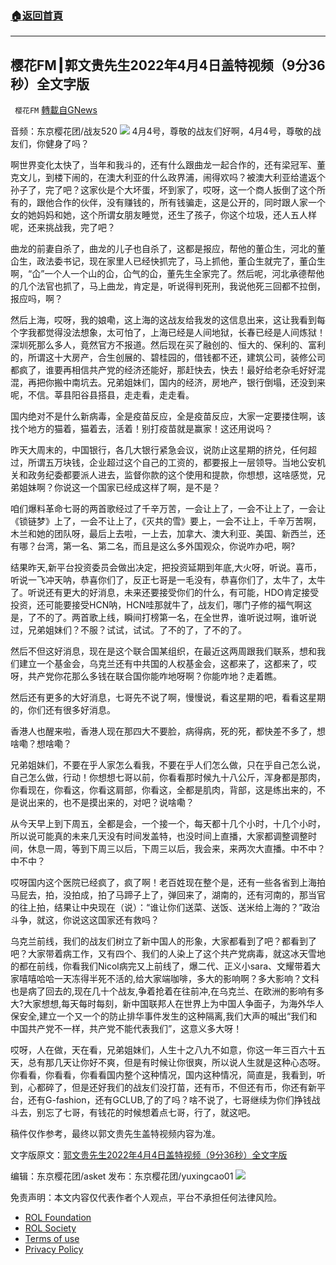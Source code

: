 ###  [:house:返回首頁](https://github.com/ourhimalayas/txt)
---


## 樱花FM┃郭文贵先生2022年4月4日盖特视频（9分36秒）全文字版
` 樱花FM` [轉載自GNews](https://gnews.org/zh-hans/2315101/)

音频：东京樱花团/战友520
![](https://assets.gnews.org/wp-content/uploads/2022/04/unnamed-1-7.png)
4月4号，尊敬的战友们好啊，4月4号，尊敬的战友们，你健身了吗？

啊世界变化太快了，当年和我斗的，还有什么跟曲龙一起合作的，还有梁冠军、董克文儿，到楼下闹的，在澳大利亚的什么政界浦，闹得欢吗？被澳大利亚给遣返个孙子了，完了吧？这家伙是个大坏蛋，坏到家了，哎呀，这一个商人扳倒了这个所有的，跟他合作的伙伴，没有赚钱的，所有钱骗走，这是公开的，同时跟人家一个女的她妈妈和她，这个所谓女朋友睡觉，还生了孩子，你这个垃圾，还人五人样呢，还来挑战我，完了吧？

曲龙的前妻自杀了，曲龙的儿子也自杀了，这都是报应，帮他的董仚生，河北的董仚生，政法委书记，现在家里人已经快抓完了，马上抓他，董仚生就完了，董仚生啊，“仚”一个人一个山的仚，仚气的仚，董先生全家完了。然后呢，河北承德帮他的几个法官也抓了，马上曲龙，肯定是，听说得判死刑，我说他死三回都不拉倒，报应吗，啊？

然后上海，哎呀，我的娘嘞，这上海的这战友给我发的这信息出来，这让我看到每个字我都觉得没法想象，太可怕了，上海已经是人间地狱，长春已经是人间炼狱！深圳死那么多人，竟然官方不报道。然后现在买了融创的、恒大的、保利的、富利的，所谓这十大房产，合生创展的、碧桂园的，借钱都不还，建筑公司，装修公司都疯了，谁要再相信共产党的经济还能好，那赶快去，快去！最好给老杂毛好好混混，再把你搬中南坑去。兄弟姐妹们，国内的经济，房地产，银行倒塌，还没到来呢，不信。莘县阳谷县搭县，走走看，走走看。

国内绝对不是什么新病毒，全是疫苗反应，全是疫苗反应，大家一定要搂住啊，该找个地方的猫着，猫着去，活着！别打疫苗就是赢家！这还用说吗？

昨天大周末的，中国银行，各几大银行紧急会议，说防止这星期的挤兑，任何超过，所谓五万块钱，企业超过这个自己的工资的，都要报上一层领导。当地公安机关和政务纪委都要派人进去，监督你款的这个使用和提款，你想想，这啥感觉，兄弟姐妹啊？你说这一个国家已经成这样了啊，是不是？

咱们爆料革命七哥的两首歌经过了千辛万苦，一会让上了，一会不让上了，一会让《锁链梦》上了，一会不让上了，《灭共的雪》要上，一会不让上，千辛万苦啊，木兰和她的团队呀，最后上去啦，一上去，加拿大、澳大利亚、美国、新西兰，还有哪？台湾，第一名、第二名，而且是这么多外国观众，你说咋办吧，啊?

结果昨天,新平台投资委员会做出决定，把投资延期到年底,大火呀，听说。喜币，听说一飞冲天呐，恭喜你们了，反正七哥是一毛没有，恭喜你们了，太牛了，太牛了。听说还有更大的好消息，未来还要接受你们的什么，有可能，HDO肯定接受投资，还可能要接受HCN呐，HCN哇那就牛了，战友们，哪门子修的福气啊这是，了不的了。两首歌上线，瞬间打榜第一名，在全世界，谁听说过啊，谁听说过，兄弟姐妹们？不服？试试，试试。了不的了，了不的了。

然后不但这好消息，现在是这个联合国某组织，在最近这两周跟我们联系，想和我们建立一个基金会，乌克兰还有中共国的人权基金会，这都来了，这都来了，哎呀，共产党你花那么多钱在联合国你能咋地呀啊？你能咋地？走着瞧。

然后还有更多的大好消息，七哥先不说了啊，慢慢说，看这星期的吧，看看这星期的，你们还有很多好消息。

香港人也醒来啦，香港人现在那四大不要脸，病得病，死的死，都快差不多了，想啥嘞？想啥嘞？

兄弟姐妹们，不要在乎人家怎么看我，不要在乎人们怎么做，只在乎自己怎么说，自己怎么做，行动！你想想七哥以前，你看看那时候九十八公斤，浑身都是那肉，你看现在，你看这，你看这肩部，你看这，全都是肌肉，背部，这是练出来的，不是说出来的，也不是摸出来的，对吧？说啥嘞？

从今天早上到下周五，全都是会，一个接一个，每天都十几个小时，十几个小时，所以说可能真的未来几天没有时间发盖特，也没时间上直播，大家都调整调整时间，休息一周，等到下周三以后，下周三以后，我会来，来两次大直播。中不中？中不中？

哎呀国内这个医院已经疯了，疯了啊！老百姓现在整个是，还有一些各省到上海拍马屁去，拍，没拍成，拍了马蹄子上了，弹回来了，湖南的，还有河南的，那当官的往上拍，结果让中央现在（说）：“谁让你们送菜、送饭、送米给上海的？”政治斗争，就这，你说这这国家还有救吗？

乌克兰前线，我们的战友们树立了新中国人的形象，大家都看到了吧？都看到了吧？大家带着病工作，又有四个、我们的人染上了这个共产党病毒，就这冰天雪地的都在前线，你看我们Nicol病完又上前线了，爆二代、正义小sara、文耀带着大家嘻嘻哈哈一天冻得半死不活的,给大家端咖啡，多大的影响啊？多大影响？文科也是病了回去的,现在几十个战友,争着抢着在往前冲,在乌克兰、在欧洲的影响有多大?大家想想,每天每时每刻，新中国联邦人在世界上为中国人争面子，为海外华人保安全,建立一个又一个的防止排华事件发生的这种隔离,我们大声的喊出“我们和中国共产党不一样，共产党不能代表我们”，这意义多大呀！

哎呀，人在做，天在看，兄弟姐妹们，人生十之八九不如意，你这一年三百六十五天，总有那几天让你好不爽，但是有时候让你很爽，所以说人生就是这种心态呀。你看看，你看看，你看看国内整个这种情况，国内这种情况，简直是，我看到，听到，心都碎了，但是还好我们的战友们没打苗，还有币，不但还有币，你还有新平台，还有G-fashion，还有GCLUB,了的了吗？啥不说了，七哥继续为你们挣钱战斗去，别忘了七哥，有钱花的时候想着点七哥，行了，就这吧。

稿件仅作参考，最终以郭文贵先生盖特视频内容为准。

文字版原文：[郭文贵先生2022年4月4日盖特视频（9分36秒）全文字版](https://gnews.org/zh-hans/2289406/)

编辑：东京樱花团/asket
发布：东京樱花团/yuxingcao01
![](https://assets.gnews.org/wp-content/uploads/2022/02/屏幕截图-2022-02-24-151921-2.png)


 

免责声明：本文内容仅代表作者个人观点，平台不承担任何法律风险。

- [ROL Foundation](https://rolfoundation.org/)
- [ROL Society](https://rolsociety.org/)
- [Terms of use](https://gnews.org/terms-of-use-3/)
- [Privacy Policy](https://gnews.org/privacy-policy/)
